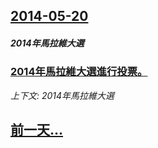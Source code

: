 ## [2014-05-20](/zh/news/2014/05/20/index.md)

##### 2014年馬拉維大選
### [2014年馬拉維大選進行投票。 ](/zh/news/2014/05/20/2014年馬拉維大選進行投票.md)
_上下文: 2014年馬拉維大選_

## [前一天...](/zh/news/2014/05/18/index.md)

